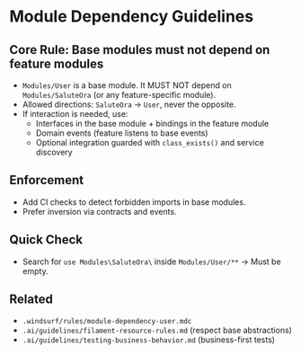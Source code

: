 # Module Dependency Guidelines

## Core Rule: Base modules must not depend on feature modules

- `Modules/User` is a base module. It MUST NOT depend on `Modules/SaluteOra` (or any feature-specific module).
- Allowed directions: `SaluteOra` → `User`, never the opposite.
- If interaction is needed, use:
  - Interfaces in the base module + bindings in the feature module
  - Domain events (feature listens to base events)
  - Optional integration guarded with `class_exists()` and service discovery

## Enforcement
- Add CI checks to detect forbidden imports in base modules.
- Prefer inversion via contracts and events.

## Quick Check
- Search for `use Modules\SaluteOra\` inside `Modules/User/**` → Must be empty.

## Related
- `.windsurf/rules/module-dependency-user.mdc`
- `.ai/guidelines/filament-resource-rules.md` (respect base abstractions)
- `.ai/guidelines/testing-business-behavior.md` (business-first tests)
